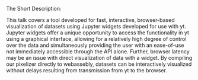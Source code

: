 The Short Description:

This talk covers a tool developed for fast, interactive, browser-based
visualization of datasets using Jupyter widgets developed for use with yt. 
Jupyter widgets offer a unique opportunity to access the functionality in yt 
using a graphical interface, 
allowing for a relatively high degree of control over the data and simultaneously
providing the user with an ease-of-use not immediately accessible through the API
alone. Further, browser latency may be an issue with direct
visualization of data with a widget. By compiling our
pixelizer directly to webassebly, datasets can be interactively visualized
without delays resulting from transmission from yt to the browser.
